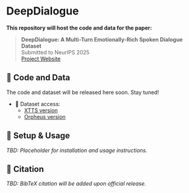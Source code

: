 # DeepDialogue

**This repository will host the code and data for the paper:**

> **DeepDialogue: A Multi-Turn Emotionally-Rich Spoken Dialogue Dataset**  
> Submitted to NeurIPS 2025  
> [Project Website](https://salt-research.github.io/DeepDialogue)

## 📁 Code and Data

The code and dataset will be released here soon. Stay tuned!

- 📄 Dataset access:
  - [XTTS version](https://huggingface.co/datasets/SALT-Research/DeepDialogue-xtts)
  - [Orpheus version](https://huggingface.co/datasets/SALT-Research/DeepDialogue-orpheus)

## 🔧 Setup & Usage

_TBD: Placeholder for installation and usage instructions._

## 📣 Citation

_TBD: BibTeX citation will be added upon official release._
